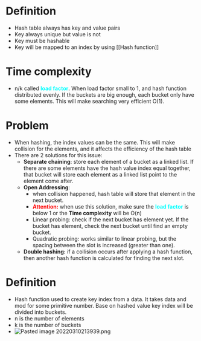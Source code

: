 # Definition
- Hash table always has key and value pairs
- Key always unique but value is not
- Key must be hashable
- Key will be mapped to an index by using [[Hash function]]
# Time complexity
- n/k called <span style='color:aqua; font-weight:bold'>load factor</span>. When load factor small to 1, and hash function distributed evenly. If the buckets are big enough, each bucket only have some elements. This will make searching very efficient O(1). 
# Problem
- When hashing, the index values can be the same. This will make collision for the elements, and it affects the efficiency of the hash table
- There are 2 solutions for this issue:
	- **Separate chaining**: store each element of a bucket as a linked list. If there are some elements have the hash value index equal together, that bucket will store each element as a linked list point to the element come after.
	- **Open Addressing**: 
		- when collision happened, hash table will store that element in the next bucket.
		- <span style="color:red; font-weight: bold;">Attention:</span> when use this solution, make sure the <span style="color:aqua; font-weight: bold">load factor</span> is below 1 or the **Time complexity** will be O(n)
		- Linear probing: check if the next bucket has element yet. If the bucket has element, check the next bucket until find an empty bucket.
		- Quadratic probing: works similar to linear probing, but the spacing between the slot is increased (greater than one).
	- **Double hashing:** if a collision occurs after applying a hash function, then another hash function is calculated for finding the next slot.
# Definition

- Hash function used to create key index from a data. It takes data and mod for some primitive number. Base on hashed value key index will be divided into buckets.
- n is the number of elements
- k is the number of buckets
- ![Pasted image 20220310213939.png](app://bb9f04256410597d7fe4b7ce77af9b4e6473/Users/anhquando/Work/markdown/Image/Pasted%20image%2020220310213939.png?1682234007280)